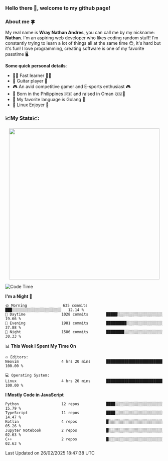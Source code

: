 ### **Hello there 👋, welcome to my github page!**

### **About me 🍀**

My real name is **Wray Nathan Andres**, you can call me by my nickname: **Nathan**. I'm an aspiring web developer who likes coding random stuff! I'm constantly trying to learn a lot of things all at the same time 😊, it's hard but it's fun! I love programming, creating software is one of my favorite passtime 🖥️.

<!-- <img src="https://pbs.twimg.com/media/FYEVH6GaAAE064l?format=jpg&name=medium" width="425" height="215" align="right" /> -->

**Some quick personal details**:

- 🚗💨 Fast learner 🚗💨
- 🎸 Guitar player 🎸
- 🎮 An avid competitive gamer and E-sports enthusiast 🎮
- 🐤 Born in the Philippines 🇵🇭 and raised in Oman 🇴🇲🐤
- 🦦 My favorite language is Golang 🦦
- 🐧 Linux Enjoyer 🐧

### **📈My Stats📈:**

<div style="display: flex; justify-content: center;">
    <img src="https://github-readme-stats.vercel.app/api?username=Ethea2&show_icons=true&count_private=true&theme=midnight-purple&hide_border=true" width="480"/>
    <!-- <img src="https://streak-stats.demolab.com?user=Ethea2&theme=midnight-purple&hide_border=true"/> -->
</div>

<!-- ### **⏲️This week I spent my time on⏲️:** -->
<!---->
<!-- ![Ethea's Waka Stats](https://github-readme-stats.vercel.app/api/wakatime?username=Ethea2&theme=midnight-purple&count_private=true&layout=compact) -->

<!--START_SECTION:waka-->
![Code Time](http://img.shields.io/badge/Code%20Time-666%20hrs%2033%20mins-blue)

**I'm a Night 🦉** 

```text
🌞 Morning                635 commits         ███░░░░░░░░░░░░░░░░░░░░░░   12.14 % 
🌆 Daytime                1028 commits        █████░░░░░░░░░░░░░░░░░░░░   19.66 % 
🌃 Evening                1981 commits        █████████░░░░░░░░░░░░░░░░   37.88 % 
🌙 Night                  1586 commits        ████████░░░░░░░░░░░░░░░░░   30.33 % 
```


📊 **This Week I Spent My Time On** 

```text
🔥 Editors: 
Neovim                   4 hrs 20 mins       █████████████████████████   100.00 % 

💻 Operating System: 
Linux                    4 hrs 20 mins       █████████████████████████   100.00 % 
```

**I Mostly Code in JavaScript** 

```text
Python                   12 repos            ████░░░░░░░░░░░░░░░░░░░░░   15.79 % 
TypeScript               11 repos            ████░░░░░░░░░░░░░░░░░░░░░   14.47 % 
Kotlin                   4 repos             █░░░░░░░░░░░░░░░░░░░░░░░░   05.26 % 
Jupyter Notebook         2 repos             █░░░░░░░░░░░░░░░░░░░░░░░░   02.63 % 
C++                      2 repos             █░░░░░░░░░░░░░░░░░░░░░░░░   02.63 % 
```




 Last Updated on 26/02/2025 18:47:38 UTC
<!--END_SECTION:waka-->
